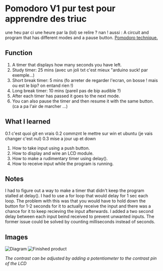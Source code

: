 # Pomodoro V1 pur test pour apprendre des triuc
une heu par ci une heure par la (lol) se relire ? nan !
aussi : A circuit and program that has different modes and a pause button. [Pomodoro technique.](https://en.wikipedia.org/wiki/Pomodoro_Technique)

## Function

1. A timer that displays how many seconds you have left.
2. Study timer: 25 mins
(avec un joli txt c'est mieux "arduino suck! par exemple...)
3. Short break timer: 5 mins
(fo arreter de regarder l'ecran, on bosse ! mais ou est le bip? on entand rien !)
4. Long break timer: 10 mins
(pareil pas de bip audible ?)
5. After each timer has passed it goes to the next mode.
6. You can also pause the timer and then resume it with the same button. (ca a pa l'air de marcher ...)

## What I learned

0.1 c'est quoi git en vrais
0.2 commznt le mettre sur win et ubuntu (je vais changer c'est nul)
0.3 mise a jour up et down

1. How to take input using a push button.
2. How to display and wire an LCD module.
3. How to make a rudimentary timer using delay().
4. How to receive input while the program is running.

## Notes

I had to figure out a way to make a timer that didn't keep the program stalled at delay(). I had to use a for loop that would delay for 1 sec each loop. The problem with this was that you would have to hold down the button for 1-2 seconds for it to actually receive the input and there was a chance for it to keep recieving the input afterwards. I added a two second delay between each input beind received to prevent unwanted inputs. The former issue could be solved by counting milliseconds instead of seconds.

## Images

![Diagram](https://i.ibb.co/XbHFDQ2/pomodoro-diagram.png)
![Finished product](https://cdn.discordapp.com/attachments/577007309461389312/578139617509769216/image0.png)

*The contrast can be adjusted by adding a potentiometer to the contrast pin of the LCD*
